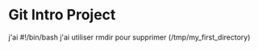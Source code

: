 # Git Intro Project

j'ai #!/bin/bash
j'ai utiliser rmdir  pour supprimer (/tmp/my_first_directory)
